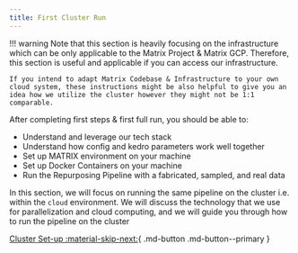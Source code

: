 ```yaml
---
title: First Cluster Run 
---
```


!!! warning
    Note that this section is heavily focusing on the infrastructure which can be only applicable to the Matrix Project & Matrix GCP. Therefore, this section is useful and applicable if you can access our infrastructure.
    
    If you intend to adapt Matrix Codebase & Infrastructure to your own cloud system, these instructions might be also helpful to give you an idea how we utilize the cluster however they might not be 1:1 comparable. 

After completing first steps & first full run, you should be able to:

- Understand and leverage our tech stack
- Understand how config and kedro parameters work well together
- Set up MATRIX environment on your machine 
- Set up Docker Containers on your machine 
- Run the Repurposing Pipeline with a fabricated, sampled, and real data

In this section, we will focus on running the same pipeline on the cluster i.e. within the `cloud` environment. We will discuss the technology that we use for parallelization and cloud computing, and we will guide you through how to run the pipeline on the cluster

[Cluster Set-up :material-skip-next:](./cluster_setup.md){ .md-button .md-button--primary }